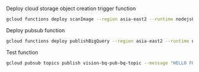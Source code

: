 Deploy cloud storage object creation trigger function
```sh
gcloud functions deploy scanImage --region asia-east2 --runtime nodejs8 --trigger-resource foo789-terraform-admin --trigger-event google.storage.object.finalize
```

Deploy pubsub function
```sh
gcloud functions deploy publishBigQuery --region asia-east2 --runtime nodejs8 --trigger-topic vision-bq-pub-bq-topic
```

Test function
```sh
gcloud pubsub topics publish vision-bq-pub-bq-topic --message "HELLO FOO"
```


